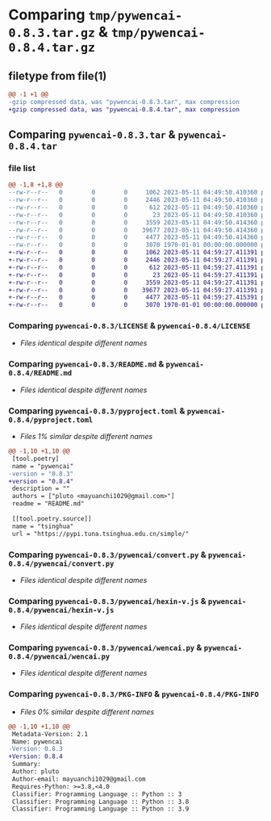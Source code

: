 # Comparing `tmp/pywencai-0.8.3.tar.gz` & `tmp/pywencai-0.8.4.tar.gz`

## filetype from file(1)

```diff
@@ -1 +1 @@
-gzip compressed data, was "pywencai-0.8.3.tar", max compression
+gzip compressed data, was "pywencai-0.8.4.tar", max compression
```

## Comparing `pywencai-0.8.3.tar` & `pywencai-0.8.4.tar`

### file list

```diff
@@ -1,8 +1,8 @@
--rw-r--r--   0        0        0     1062 2023-05-11 04:49:50.410360 pywencai-0.8.3/LICENSE
--rw-r--r--   0        0        0     2446 2023-05-11 04:49:50.410360 pywencai-0.8.3/README.md
--rw-r--r--   0        0        0      612 2023-05-11 04:49:50.410360 pywencai-0.8.3/pyproject.toml
--rw-r--r--   0        0        0       23 2023-05-11 04:49:50.410360 pywencai-0.8.3/pywencai/__init__.py
--rw-r--r--   0        0        0     3559 2023-05-11 04:49:50.414360 pywencai-0.8.3/pywencai/convert.py
--rw-r--r--   0        0        0    39677 2023-05-11 04:49:50.414360 pywencai-0.8.3/pywencai/hexin-v.js
--rw-r--r--   0        0        0     4477 2023-05-11 04:49:50.414360 pywencai-0.8.3/pywencai/wencai.py
--rw-r--r--   0        0        0     3070 1970-01-01 00:00:00.000000 pywencai-0.8.3/PKG-INFO
+-rw-r--r--   0        0        0     1062 2023-05-11 04:59:27.411391 pywencai-0.8.4/LICENSE
+-rw-r--r--   0        0        0     2446 2023-05-11 04:59:27.411391 pywencai-0.8.4/README.md
+-rw-r--r--   0        0        0      612 2023-05-11 04:59:27.411391 pywencai-0.8.4/pyproject.toml
+-rw-r--r--   0        0        0       23 2023-05-11 04:59:27.411391 pywencai-0.8.4/pywencai/__init__.py
+-rw-r--r--   0        0        0     3559 2023-05-11 04:59:27.411391 pywencai-0.8.4/pywencai/convert.py
+-rw-r--r--   0        0        0    39677 2023-05-11 04:59:27.411391 pywencai-0.8.4/pywencai/hexin-v.js
+-rw-r--r--   0        0        0     4477 2023-05-11 04:59:27.415391 pywencai-0.8.4/pywencai/wencai.py
+-rw-r--r--   0        0        0     3070 1970-01-01 00:00:00.000000 pywencai-0.8.4/PKG-INFO
```

### Comparing `pywencai-0.8.3/LICENSE` & `pywencai-0.8.4/LICENSE`

 * *Files identical despite different names*

### Comparing `pywencai-0.8.3/README.md` & `pywencai-0.8.4/README.md`

 * *Files identical despite different names*

### Comparing `pywencai-0.8.3/pyproject.toml` & `pywencai-0.8.4/pyproject.toml`

 * *Files 1% similar despite different names*

```diff
@@ -1,10 +1,10 @@
 [tool.poetry]
 name = "pywencai"
-version = "0.8.3"
+version = "0.8.4"
 description = ""
 authors = ["pluto <mayuanchi1029@gmail.com>"]
 readme = "README.md"
 
 [[tool.poetry.source]]
 name = "tsinghua"
 url = "https://pypi.tuna.tsinghua.edu.cn/simple/"
```

### Comparing `pywencai-0.8.3/pywencai/convert.py` & `pywencai-0.8.4/pywencai/convert.py`

 * *Files identical despite different names*

### Comparing `pywencai-0.8.3/pywencai/hexin-v.js` & `pywencai-0.8.4/pywencai/hexin-v.js`

 * *Files identical despite different names*

### Comparing `pywencai-0.8.3/pywencai/wencai.py` & `pywencai-0.8.4/pywencai/wencai.py`

 * *Files identical despite different names*

### Comparing `pywencai-0.8.3/PKG-INFO` & `pywencai-0.8.4/PKG-INFO`

 * *Files 0% similar despite different names*

```diff
@@ -1,10 +1,10 @@
 Metadata-Version: 2.1
 Name: pywencai
-Version: 0.8.3
+Version: 0.8.4
 Summary: 
 Author: pluto
 Author-email: mayuanchi1029@gmail.com
 Requires-Python: >=3.8,<4.0
 Classifier: Programming Language :: Python :: 3
 Classifier: Programming Language :: Python :: 3.8
 Classifier: Programming Language :: Python :: 3.9
```

